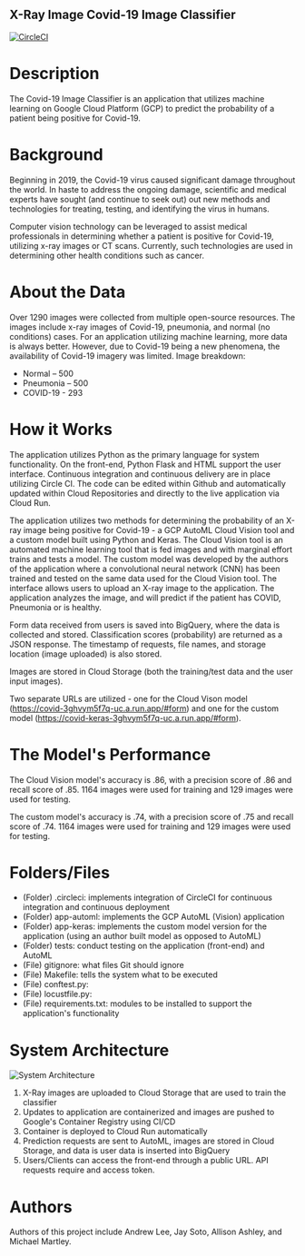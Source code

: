 ## X-Ray Image Covid-19 Image Classifier

[![CircleCI](https://circleci.com/gh/andrewlee8247/computer-vision-covid-19/tree/development.svg?style=svg)](https://circleci.com/gh/andrewlee8247/computer-vision-covid-19/tree/development)

# Description

The Covid-19 Image Classifier is an application that utilizes machine learning 
on Google Cloud Platform (GCP) to predict the probability of a patient being positive for Covid-19. 

# Background

Beginning in 2019, the Covid-19 virus caused significant damage throughout the 
world. In haste to address the ongoing damage, scientific and medical experts have sought (and continue to seek out)
out new methods and technologies for treating, testing, and identifying the virus in humans. 

Computer vision technology can be leveraged to assist medical professionals in 
determining whether a patient is positive for Covid-19, utilizing x-ray images or CT scans. Currently, such technologies 
are used in determining other health conditions such as cancer.

# About the Data

Over 1290 images were collected from multiple open-source resources. The images include
x-ray images of Covid-19, pneumonia, and normal (no conditions) cases. For an application
utilizing machine learning, more data is always better. However, due to Covid-19 being a
new phenomena, the availability of Covid-19 imagery was limited. 
Image breakdown:
 - Normal – 500
 - Pneumonia – 500
 - COVID-19 - 293

# How it Works

The application utilizes Python as the primary language for system functionality. On the front-end, Python Flask
and HTML support the user interface. Continuous integration and continuous delivery are in place utilizing Circle CI. The 
code can be edited within Github and automatically updated within Cloud Repositories and directly to the live application via Cloud Run. 

The application utilizes two methods for determining the probability of an 
X-ray image being positive for Covid-19 - a GCP AutoML Cloud Vision tool and a custom model built using Python and Keras. 
The Cloud Vision tool is an automated machine learning tool that is fed images and with marginal effort trains and tests a model. 
The custom model was developed by the authors of the application where a convolutional neural network (CNN) has been trained and tested
on the same data used for the Cloud Vision tool.
The interface allows users to upload an X-ray image to the application. The application analyzes the image, 
and will predict if the patient has COVID, Pneumonia or is healthy.

Form data received from users is saved into BigQuery, where the data is collected and stored. Classification
scores (probability) are returned as a JSON response. The timestamp of requests, file names, and storage location (image uploaded) is also stored.

Images are stored in Cloud Storage (both the training/test data and the user input images). 

Two separate URLs are utilized - one for the Cloud Vison model (https://covid-3ghvym5f7q-uc.a.run.app/#form) and one for the 
custom model (https://covid-keras-3ghvym5f7q-uc.a.run.app/#form).

# The Model's Performance

The Cloud Vision model's accuracy is .86, with a precision score of .86 and recall score of .85. 
1164 images were used for training and 129 images were used for testing. 

The custom model's accuracy is .74, with a precision score of .75 and recall score of .74. 
1164 images were used for training and 129 images were used for testing. 

# Folders/Files

 - (Folder) .circleci: implements integration of CircleCI for continuous integration and continuous deployment
 - (Folder) app-automl: implements the GCP AutoML (Vision) application
 - (Folder) app-keras: implements the custom model version for the application (using an author built model as opposed to AutoML)
 - (Folder) tests: conduct testing on the application (front-end) and AutoML
 - (File) gitignore: what files Git should ignore
 - (File) Makefile: tells the system what to be executed
 - (File) conftest.py: 
 - (File) locustfile.py:
 - (File) requirements.txt: modules to be installed to support the application's functionality

# System Architecture

![System Architecture](https://i.ibb.co/VH86Sbg/Computer-Vision-Architecture-COVID-19-2.png)
 1. X-Ray images are uploaded to Cloud Storage that are used to train the classifier
 2. Updates to application are containerized and images are pushed to Google's Container Registry using CI/CD
 3. Container is deployed to Cloud Run automatically
 4. Prediction requests are sent to AutoML, images are stored in Cloud Storage, and data is user data is inserted into BigQuery
 5. Users/Clients can access the front-end through a public URL. API requests require and access token.

# Authors

Authors of this project include Andrew Lee, Jay Soto, Allison Ashley, and Michael Martley.


